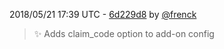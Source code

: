 2018/05/21 17:39 UTC - [6d229d8](https://github.com/hassio-addons/addon-plex/commit/6d229d811dcbc48cb83df6ac4e34527f55887240) by [@frenck](https://github.com/frenck)
> :sparkles: Adds claim_code option to add-on config 

